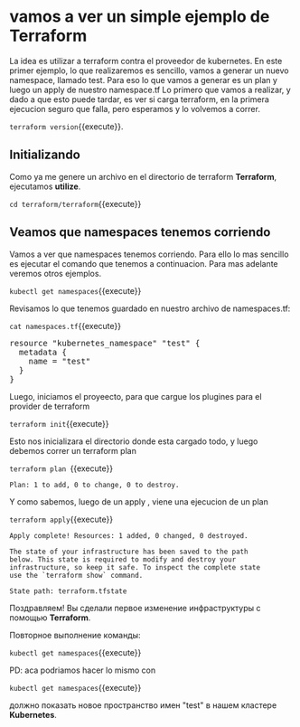 
# vamos a ver un simple ejemplo de  **Terraform**

La idea es utilizar a terraform contra el proveedor de kubernetes.
En este primer ejemplo, lo que realizaremos es sencillo, vamos a generar un
nuevo namespace, llamado test.
Para eso lo que vamos a generar es un plan y luego un apply de nuestro namespace.tf
Lo primero que vamos a realizar, y dado a que esto puede tardar, es ver
si carga terraform, en la primera ejecucion seguro que falla, pero esperamos
y lo volvemos a correr.
 

`terraform version`{{execute}}.

## **Initializando**

Como ya me genere un archivo en el directorio de terraform **Terraform**,  ejecutamos **utilize**.

`cd terraform/terraform`{{execute}}

## Veamos que namespaces tenemos corriendo

Vamos a ver que namespaces tenemos corriendo. Para ello lo mas sencillo es
ejecutar el comando que tenemos a continuacion.
Para mas adelante veremos otros ejemplos.

`kubectl get namespaces`{{execute}}


Revisamos lo que tenemos guardado en nuestro archivo de namespaces.tf:

`cat namespaces.tf`{{execute}}

<pre class="file" data-filename="namespaces.tf" data-target="replace">resource "kubernetes_namespace" "test" {
  metadata {
    name = "test"
  }
}
</pre>


Luego, iniciamos el proyeecto, para que cargue los plugines para el provider de terraform

`terraform init`{{execute}}

Esto nos inicializara el directorio donde esta cargado todo, y luego debemos
correr un terraform plan

`terraform plan `{{execute}}

```
Plan: 1 to add, 0 to change, 0 to destroy.
```

Y como sabemos, luego de un apply , viene una ejecucion de un plan

`terraform apply`{{execute}}

```
Apply complete! Resources: 1 added, 0 changed, 0 destroyed.

The state of your infrastructure has been saved to the path
below. This state is required to modify and destroy your
infrastructure, so keep it safe. To inspect the complete state
use the `terraform show` command.

State path: terraform.tfstate
```

Поздравляем! Вы сделали первое изменение инфраструктуры с помощью **Terraform**. 

Повторное выполнение команды:

`kubectl get namespaces`{{execute}} 

PD: aca podriamos hacer lo mismo con 

`kubectl get namespaces`{{execute}}

должно показать новое пространство имен "test" в нашем кластере **Kubernetes**.
